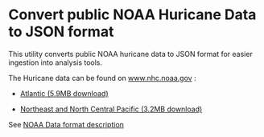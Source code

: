 # Convert public NOAA Huricane Data to JSON format

This utility converts public NOAA huricane data to JSON format
for easier ingestion into analysis tools.

The Huricane data can be found on www.nhc.noaa.gov : 

* [Atlantic (5.9MB download)](http://www.nhc.noaa.gov/data/hurdat/hurdat2-1851-2016-041117.txt)

* [Northeast and North Central Pacific (3.2MB download)](http://www.nhc.noaa.gov/data/hurdat/hurdat2-nepac-1949-2016-041317.txt)

See [NOAA Data format description](http://www.nhc.noaa.gov/data/hurdat/hurdat2-format-atlantic.pdf)

